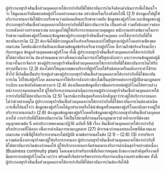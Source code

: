 ผู้ประกอบธุรกิจสินเชื่อส่วนบุคคลภายใต้การกำกับที่มิใช่สถาบันการเงินจึงต้องดำเนินการเพื่อให้แน่ใจว่า
ได้ดูแลและรับผิดชอบต่อผู้บริโภคอย่างเหมาะสม อย่างน้อยในเรื่องดังต่อไปนี้
(2.1)
ต้องดูแลให้ผู้ให้บริการภายนอกจัดให้มีระบบรักษาความปลอดภัยและรักษาความลับ
ข้อมูลของผู้บริโภค และข้อมูลของผู้ประกอบธุรกิจสินเชื่อส่วนบุคคลภายใต้การกำกับที่มิใช่สถาบันการเงิน
เป็นอย่างดี รวมทั้งต้องตรวจสอบระบบดังกล่าวอย่างเหมาะสม และดูแลให้ผู้ให้บริการภายนอกควบคุมดูแล
พนักงานอย่างเข้มงวดในการรักษาความลับของผู้บริโภคและข้อมูลของผู้ประกอบธุรกิจสินเชื่อส่วนบุคคล
ภายใต้การกำกับที่มิใช่สถาบันการเงิน
(2.2) ต้องจัดให้มีระบบดูแลเรื่องร้องเรียนและแก้ไขปัญหาแก่ผู้บริโภคอย่างเพียงพอเหมาะสม
โดยต้องมีการบันทึกและติดตามข้อมูลข้อร้องเรียนจากผู้บริโภค ซึ่งรวมถึงข้อร้องเรียนเกี่ยวกับการดูแล
ข้อมูลส่วนบุคคลของผู้บริโภค ทั้งนี้ ผู้ประกอบธุรกิจสินเชื่อส่วนบุคคลภายใต้การกำกับที่มิใช่สถาบันการเงิน
ต้องกําหนดแนวทางที่เหมาะสมในการแก้ไขปัญหาดังกล่าว และรายงานข้อมูลต่อผู้มีอำนาจในการจัดการ
ของผู้ประกอบธุรกิจสินเชื่อส่วนบุคคลภายใต้การกำกับที่มิใช่สถาบันการเงินให้รับทราบเป็นระยะ
(2.3) ต้องไม่ทำให้คุณภาพของบริการที่ผู้บริโภคได้รับด้อยลงหรือผลักภาระค่าใช้จ่ายทั่วไป
ที่เกิดขึ้นเป็นประจำอยู่แล้วของผู้ประกอบธุรกิจสินเชื่อส่วนบุคคลภายใต้การกำกับที่มิใช่สถาบันการเงิน
ไปให้แก่ผู้บริโภค ตลอดจนการใช้บริการดังกล่าวต้องไม่เป็นอุปสรรคต่อการปฏิบัติตามกฎหมาย ระเบียบ
และข้อบังคับของทางการ
(2.4) ต้องเปิดเผยข้อมูลที่อาจมีผลกระทบต่อผู้บริโภคให้ทราบล่วงหน้าจากการมอบหมายให้
ผู้ให้บริการภายนอกดำเนินการแทนผู้ประกอบธุรกิจสินเชื่อส่วนบุคคลภายใต้การกำกับที่มิใช่สถาบันการเงิน
(2.5) ในกรณีการสิ้นสุดหรือยกเลิกสัญญาว่าจ้างผู้ให้บริการภายนอกไม่ว่าด้วยสาเหตุใด
ผู้ประกอบธุรกิจสินเชื่อส่วนบุคคลภายใต้การกำกับที่มิใช่สถาบันการเงินต้องดำเนินการเพื่อให้แน่ใจว่า
ข้อมูลของผู้บริโภคได้ถูกทำลายหรือได้นำข้อมูลทั้งหมดของผู้บริโภคกลับมาจากผู้ให้บริการภายนอกแล้ว
(2.6) ต้องดูแลข้อมูลของผู้บริโภคหรือข้อมูลของผู้ประกอบธุรกิจสินเชื่อส่วนบุคคลภายใต้
การกํากับที่มิใช่สถาบันการเงิน ให้เป็นไปตามที่กำหนดในกฎหมายว่าด้วยกิจการที่ต้องขออนุญาตตามข้อ 5
แห่งประกาศของคณะปฏิวัติ ฉบับที่ 58 เรื่อง สินเชื่อส่วนบุคคลภายใต้การกำกับ) หรือประกาศที่ได้ออก
เพื่อการดำเนินการตามกฎหมาย
(27) พิจารณากำหนดบทลงโทษที่ชัดเจนและเหมาะสม กรณีที่ผู้ให้บริการภายนอกไม่ปฏิบัติ
ตามข้อกำหนดในข้อ (2.1) – (2.6)
(3) การบริหารความต่อเนื่องทางธุรกิจของผู้ให้บริการภายนอก
ผู้ประกอบธุรกิจสินเชื่อส่วนบุคคลภายใต้การกำกับที่มิใช่สถาบันการเงินต้องกำหนดให้
ผู้ให้บริการภายนอกจัดทำแผนรองรับการดำเนินธุรกิจอย่างต่อเนื่อง (Business continuity plan)
โดยเฉพาะสําหรับกรณีที่เกิดการหยุดชะงักของงานสำคัญหรืองานที่มีผลกระทบต่อผู้บริโภคในวงกว้าง
พร้อมทั้งจัดสรรทรัพยากรรองรับการดาเนินงานอย่างเพียงพอ
ทั้งนี้ ผู้ประกอบธุรกิจสินเชื่อส่วนบุคคลภายใต้การกำกับที่มิใช่สถาบันการเงินต้องจัดให้มี
